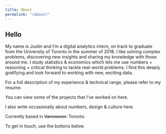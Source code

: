 ```yaml
---
title: About
permalink: "/about/"
---
```


## Hello

My name is Justin and I’m a digital analytics intern, on track to graduate from the University of Toronto in the summer of 2018. I like solving complex problems, discovering new insights and sharing my knowledge with those around me. I study statistics & economics which lets me use numbers + reasoning + critical thinking to tackle real-world problems. I find this deeply gratifying and look forward to working with new, exciting data.

For a full description of my experience & technical range, please refer to my resume.

You can view some of the projects that I've worked on here.

I also write occasionally about numbers, design & culture here. 

Currently based in ~~Vancouver.~~ Toronto.

To get in touch, use the buttons below.





